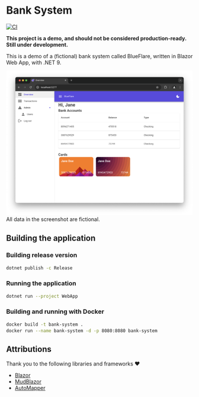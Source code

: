# Bank System

[![CI](https://github.com/larsjuvik/BankSystem/actions/workflows/CI.yml/badge.svg?branch=main)](https://github.com/larsjuvik/BankSystem/actions/workflows/CI.yml)

**This project is a demo, and should not be considered production-ready.**
**Still under development.**

This is a demo of a (fictional) bank system called BlueFlare, written in Blazor Web App, with .NET 9.

![A screenshot of the application](./docs/Screenshot_Home.png)
All data in the screenshot are fictional.

## Building the application

### Building release version

```sh
dotnet publish -c Release
```

### Running the application

```sh
dotnet run --project WebApp
```

### Building and running with Docker

```sh
docker build -t bank-system .
docker run --name bank-system -d -p 8080:8080 bank-system
```

## Attributions

Thank you to the following libraries and frameworks :heart:

- [Blazor](https://dotnet.microsoft.com/en-us/apps/aspnet/web-apps/blazor)
- [MudBlazor](https://mudblazor.com)
- [AutoMapper](https://github.com/AutoMapper/AutoMapper)
